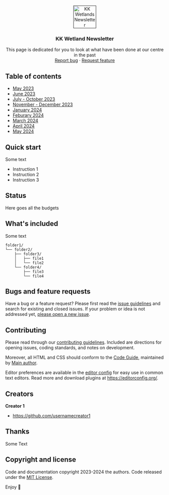 <p align="center">
  <a href="">
    <img src="[https://via.placeholder.com/72](https://images.pexels.com/photos/15818869/pexels-photo-15818869/free-photo-of-person-riding-extremely-packed-bike.jpeg?auto=compress&cs=tinysrgb&w=1260&h=750&dpr=1)" alt="KK Wetlands Newsletter" width=72 height=72>
  </a>

  <h3 align="center">KK Wetland Newsletter</h3>

  <p align="center">
    This page is dedicated for you to look at what have been done at our centre in the past 
    <br>
    <a href="https://reponame/issues/new?template=bug.md">Report bug</a>
    ·
    <a href="https://reponame/issues/new?template=feature.md&labels=feature">Request feature</a>
  </p>
</p>


## Table of contents

- [May 2023](https://drive.google.com/file/d/105Na1p05wuJOvBMcW9ubU5JJnJ8927Yk/view?usp=sharing)
- [June 2023](https://drive.google.com/file/d/1Qe2O5U_D3lXia16YvO9p2-WUbmvTs4Og/view?usp=sharing)
- [July - October 2023](https://drive.google.com/file/d/1Hcezi-nBfCepWx-AihU25502IVdXyQky/view?usp=sharing)
- [November - December 2023](https://drive.google.com/file/d/1Yg8U9kT44ZWfdS6UFDnwnq6eOa2pN4-o/view?usp=sharing)
- [January 2024](https://drive.google.com/file/d/1W7TnfCgpSyeAKcoMosY5v1gTsxE33x11/view?usp=sharing)
- [Feburary 2024](https://drive.google.com/file/d/144pbHmB-zj0idvpZtrTRLKYVhZa_mJj_/view?usp=sharing)
- [March 2024](https://drive.google.com/file/d/128izCv2ANupifAkZQNFvgxCUc80gGXZT/view?usp=sharing)
- [April 2024](https://drive.google.com/file/d/1GfYf7I4vWagVP9jfagROwPoQMfiV63Ho/view?usp=sharing)
- [May 2024](https://drive.google.com/file/d/13-ncFM5KKM7uLjUN5NUAtVo8eL-6lQ-F/view?usp=sharing)


## Quick start

Some text

- Instruction 1
- Instruction 2
- Instruction 3

## Status

Here goes all the budgets

## What's included

Some text

```text
folder1/
└── folder2/
    ├── folder3/
    │   ├── file1
    │   └── file2
    └── folder4/
        ├── file3
        └── file4
```

## Bugs and feature requests

Have a bug or a feature request? Please first read the [issue guidelines](https://reponame/blob/master/CONTRIBUTING.md) and search for existing and closed issues. If your problem or idea is not addressed yet, [please open a new issue](https://reponame/issues/new).

## Contributing

Please read through our [contributing guidelines](https://reponame/blob/master/CONTRIBUTING.md). Included are directions for opening issues, coding standards, and notes on development.

Moreover, all HTML and CSS should conform to the [Code Guide](https://github.com/mdo/code-guide), maintained by [Main author](https://github.com/usernamemainauthor).

Editor preferences are available in the [editor config](https://reponame/blob/master/.editorconfig) for easy use in common text editors. Read more and download plugins at <https://editorconfig.org/>.

## Creators

**Creator 1**

- <https://github.com/usernamecreator1>

## Thanks

Some Text

## Copyright and license

Code and documentation copyright 2023-2024 the authors. Code released under the [MIT License](https://reponame/blob/master/LICENSE).

Enjoy :metal:
